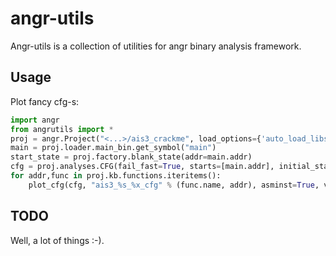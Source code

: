 # angr-utils

Angr-utils is a collection of utilities for angr binary analysis framework.


## Usage

Plot fancy cfg-s:

```python
import angr
from angrutils import *
proj = angr.Project("<...>/ais3_crackme", load_options={'auto_load_libs':False})
main = proj.loader.main_bin.get_symbol("main")
start_state = proj.factory.blank_state(addr=main.addr)
cfg = proj.analyses.CFG(fail_fast=True, starts=[main.addr], initial_state=start_state)
for addr,func in proj.kb.functions.iteritems():
    plot_cfg(cfg, "ais3_%s_%x_cfg" % (func.name, addr), asminst=True, vexinst=False, func_addr={addr:True}, remove_imports=True, remove_path_terminator=True)  
```

## TODO

Well, a lot of things :-).

